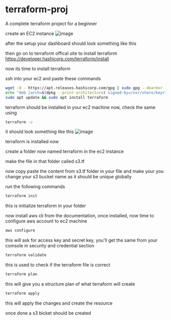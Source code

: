 # terraform-proj
A complete terraform project for a beginner


create an EC2 instance 
![image](https://github.com/user-attachments/assets/cc878a5f-48dc-4ba0-9670-7e559a21610d)

after the setup your dashboard should look something like this

then go on to terraform offical site to install terraform 
https://developer.hashicorp.com/terraform/install

now its time to install terraform

ssh into your ec2 and paste these commands


```bash
wget -O - https://apt.releases.hashicorp.com/gpg | sudo gpg --dearmor -o /usr/share/keyrings/hashicorp-archive-keyring.gpg
echo "deb [arch=$(dpkg --print-architecture) signed-by=/usr/share/keyrings/hashicorp-archive-keyring.gpg] https://apt.releases.hashicorp.com $(grep -oP '(?<=UBUNTU_CODENAME=).*' /etc/os-release || lsb_release -cs) main" | sudo tee /etc/apt/sources.list.d/hashicorp.list
sudo apt update && sudo apt install terraform
```
terraform should be installed in your ec2 machine now, check the same using 

```bash
terraform -v
```
it should look something like this
![image](https://github.com/user-attachments/assets/17d93e42-2cb9-4018-ba56-589c2beaabf7)

terraform is installed now

create a folder now named terraform in the ec2 instance

make the file in that folder called s3.tf

now copy paste the content from s3.tf folder in your file and make your you change your s3 bucket name as it should be unique globally

run the following commands

```bash
terraform init
```
this is initialize terraform in your folder

now install aws cli from the documentation, once installed, now time to configure aws account to ec2 machine

```bash
aws configure 
```

this will ask for access key and secret key, you'll get the same from your comsole in security and credential section

```bash
terraform validate
```
this is used to check if the terraform file is correct

```bash
terraform plan 
```
this will give you a structure plan of what terraform will create

```bash
terraform apply
```

this will apply the changes and create the resource

once done a s3 bicket should be created

